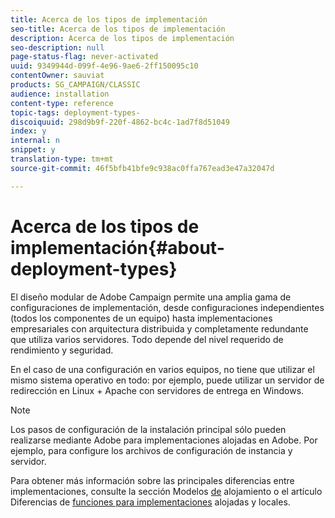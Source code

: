```yaml
---
title: Acerca de los tipos de implementación
seo-title: Acerca de los tipos de implementación
description: Acerca de los tipos de implementación
seo-description: null
page-status-flag: never-activated
uuid: 9349944d-099f-4e96-9ae6-2ff150095c10
contentOwner: sauviat
products: SG_CAMPAIGN/CLASSIC
audience: installation
content-type: reference
topic-tags: deployment-types-
discoiquuid: 298d9b9f-220f-4862-bc4c-1ad7f8d51049
index: y
internal: n
snippet: y
translation-type: tm+mt
source-git-commit: 46f5bfb41bfe9c938ac0ffa767ead3e47a32047d

---
```



# Acerca de los tipos de implementación{#about-deployment-types}

El diseño modular de Adobe Campaign permite una amplia gama de configuraciones de implementación, desde configuraciones independientes (todos los componentes de un equipo) hasta implementaciones empresariales con arquitectura distribuida y completamente redundante que utiliza varios servidores. Todo depende del nivel requerido de rendimiento y seguridad.

En el caso de una configuración en varios equipos, no tiene que utilizar el mismo sistema operativo en todo: por ejemplo, puede utilizar un servidor de redirección en Linux + Apache con servidores de entrega en Windows.

>[!NOTE]
>
>Los pasos de configuración de la instalación principal sólo pueden realizarse mediante
>Adobe para implementaciones alojadas en Adobe. Por ejemplo, para
>configure los archivos de configuración de instancia y servidor.
>
>Para obtener más información sobre las principales diferencias entre implementaciones, consulte la sección Modelos [de](../../installation/using/hosting-models.md) alojamiento o el artículo Diferencias de [funciones para implementaciones](https://helpx.adobe.com/campaign/kb/acc-on-prem-vs-hosted.html) alojadas y locales.

